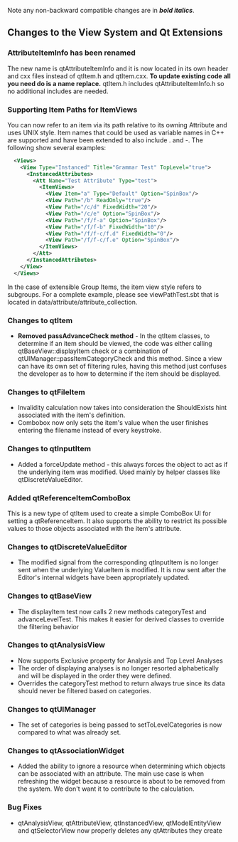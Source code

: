 Note any non-backward compatible changes are in ***bold italics***.

## Changes to the View System and Qt Extensions

### AttributeItemInfo has been renamed
The new name is qtAttributeItemInfo and it is now located in its own header and cxx files instead of qtItem.h and qtItem.cxx.  **To update existing code all you need do is a name replace.**  qtItem.h includes qtAttributeItemInfo.h so no additional includes are needed.

### Supporting Item Paths for ItemViews
You can now refer to an item via its path relative to its owning Attribute and uses UNIX style.  Item names that could be used as variable names in C++ are supported and have been extended to also include . and -.  The following show several examples:

```xml
  <Views>
    <View Type="Instanced" Title="Grammar Test" TopLevel="true">
      <InstancedAttributes>
        <Att Name="Test Attribute" Type="test">
          <ItemViews>
            <View Item="a" Type="Default" Option="SpinBox"/>
            <View Path="/b" ReadOnly="true"/>
            <View Path="/c/d" FixedWidth="20"/>
            <View Path="/c/e" Option="SpinBox"/>
            <View Path="/f/f-a" Option="SpinBox"/>
            <View Path="/f/f-b" FixedWidth="10"/>
            <View Path="/f/f-c/f.d" FixedWidth="0"/>
            <View Path="/f/f-c/f.e" Option="SpinBox"/>
          </ItemViews>
        </Att>
      </InstancedAttributes>
    </View>
  </Views>
```
In the case of extensible Group Items, the item view style refers to subgroups.  For a complete example, please see viewPathTest.sbt that is located in data/attribute/attribute_collection.

### Changes to qtItem
* **Removed passAdvanceCheck method** - In the qtItem classes, to determine if an item should be viewed, the code was either calling qtBaseView::displayItem check or a combination of qtUIManager::passItemCategoryCheck and this method.  Since a view can have its own set of filtering rules, having this method just confuses the developer as to how to determine if the item should be displayed.

### Changes to qtFileItem
* Invalidity calculation now takes into consideration the ShouldExists hint associated with the item's definition.
* Combobox now only sets the item's value when the user finishes entering the filename instead of every keystroke.

### Changes to qtInputItem
* Added a forceUpdate method - this always forces the object to act as if the underlying item was modified.  Used mainly by helper classes like qtDiscreteValueEditor.

### Added qtReferenceItemComboBox
This is a new type of qtItem used to create a simple ComboBox UI for setting a qtReferenceItem.  It also supports the ability to restrict its possible values to those objects associated with the item's attribute.

### Changes to qtDiscreteValueEditor
* The modified signal from the corresponding qtInputItem is no longer sent when the underlying ValueItem is modified.  It is now sent after the Editor's internal widgets have been appropriately updated.

### Changes to qtBaseView
* The displayItem test now calls 2 new methods categoryTest and advanceLevelTest.  This makes it easier for derived classes to override the filtering behavior

### Changes to qtAnalysisView
* Now supports Exclusive property for Analysis and Top Level Analyses
* The order of displaying analyses is no longer resorted alphabetically and will be displayed in the order they were defined.
* Overrides the categoryTest method to return always true since its data should never be filtered based on categories.

### Changes to qtUIManager
* The set of categories is being passed to setToLevelCategories is now compared to what was already set.

### Changes to qtAssociationWidget
* Added the ability to ignore a resource when determining which objects can be associated with an attribute.  The main use case is when refreshing the widget because a resource is about to be removed from the system.  We don't want it to contribute to the calculation.

### Bug Fixes
* qtAnalysisView, qtAttributeView, qtInstancedView, qtModelEntityView and qtSelectorView now properly deletes any qtAttributes they create
